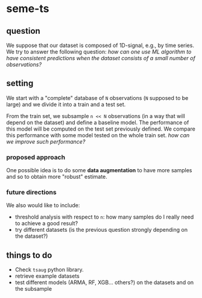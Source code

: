 # seme-ts
## question
We suppose that our dataset is composed of 1D-signal, e.g., by time series. We try to answer the following question:
  *how can one use ML algorithm to have consistent predictions when the dataset consists of a small number of observations?*

## setting
We start with a "complete" database of `N` observations (`N` supposed to be large) and we divide it into a train and a test set.

From the train set, we subsample `n << N` observations (in a way that will depend on the dataset) and define a baseline model. The performance of this model will be computed on the test set previously defined. We compare this performance with some model tested on the whole train set.
  *how can we improve such performance?*

### proposed approach
One possible idea is to do some **data augmentation** to have more samples and so to obtain more "robust" estimate.

### future directions
We also would like to include:
 - threshold analysis with respect to `n`: how many samples do I really need to achieve a good result?
 - try different datasets (is the previous question strongly depending on the dataset?)

 ## things to do
  - Check `tsaug` python library.
  - retrieve example datasets
  - test different models (ARMA, RF, XGB... others?) on the datasets and on the subsample
